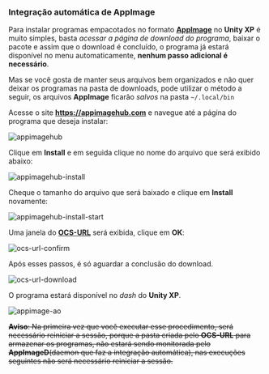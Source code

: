 ### Integração automática de AppImage

Para instalar programas empacotados no formato [**AppImage**](https://appimage.org/) no **Unity XP** é muito simples, basta _acessar a página de download do programa_, baixar o pacote e assim que o download é concluído, o programa já estará disponível no menu automaticamente, **nenhum passo adicional é necessário**.

Mas se você gosta de manter seus arquivos bem organizados e não quer deixar os programas na pasta de downloads, pode utilizar o método a seguir, os arquivos **AppImage** ficarão _salvos_ na pasta `~/.local/bin`

Acesse o site **https://appimagehub.com** e navegue até a página do programa que deseja instalar:

![appimagehub](images/appimagehub.png)

Clique em **Install** e em seguida clique no nome do arquivo que será exibido abaixo:

![appimagehub-install](images/appimagehub-install.png)

Cheque o tamanho do arquivo que será baixado e clique em **Install** novamente:

![appimagehub-install-start](images/appimagehub-install-start.png)

Uma janela do [**OCS-URL**](https://www.pling.com/s/OpenSuse-Packages/p/1136805/) será exibida, clique em **OK**:

![ocs-url-confirm](images/ocs-url-confirm.png)

Após esses passos, é só aguardar a conclusão do download.

![ocs-url-download](images/ocs-url-download.png)

O programa estará disponível no _dash_ do **Unity XP**.

![appimage-ao](images/appimage-ao.png)

~~**Aviso**: Na primeira vez que você executar esse procedimento, será necessário reiniciar a sessão, porque a pasta criada pelo **OCS-URL** para armazenar os programas, não estará sendo monitorada pelo **AppImageD**(daemon que faz a integração automática), nas execuções seguintes não será necessário reiniciar a sessão.~~
